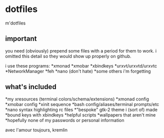 dotfiles
========

m'dotfiles

important
--------
you need (obviously) prepend some files with a period for them to work. i omitted this detail so they would show up properly on github.

i use these programs:
*xmonad
*xmobar
*xbindkeys
*urxvt/urxvtd/urxvtc
*NetworkManager
*feh
*nano (don't hate)
*some others i'm forgetting

what's included
--------
*my xresources (terminal colors/schema/extensions)
*xmonad config
*xmobar config
*xinit sequence
*bash config/aliases/terminal prompts/etc
*nano syntax highlighting rc files
*"bespoke" gtk-2 theme i (sort of) made
*bound keys with xbindkeys
*helpful scripts
*wallpapers that aren't mine
*hopefully none of my passwords or personal information


avec l'amour toujours,
kremlin
